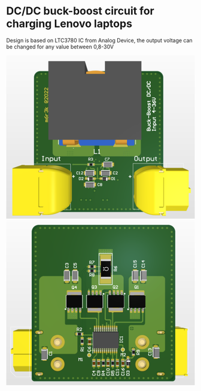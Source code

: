 # DC/DC buck-boost circuit for charging Lenovo laptops
Design is based on LTC3780 IC from Analog Device, the output voltage can be changed for any value between 0,8-30V

![TOP](https://github.com/m6r3k/DC-DC-buck-boost/raw/main/3D/BOTTOM.png)
![Bottom](https://github.com/m6r3k/DC-DC-buck-boost/raw/main/3D/TOP.png)
